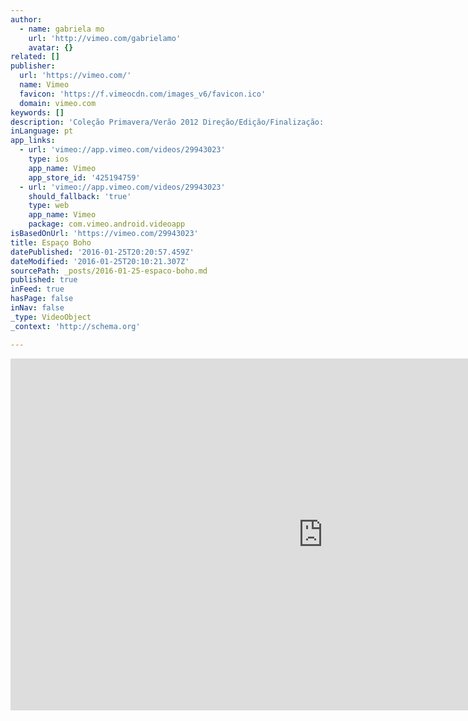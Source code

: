 ```yaml
---
author:
  - name: gabriela mo
    url: 'http://vimeo.com/gabrielamo'
    avatar: {}
related: []
publisher:
  url: 'https://vimeo.com/'
  name: Vimeo
  favicon: 'https://f.vimeocdn.com/images_v6/favicon.ico'
  domain: vimeo.com
keywords: []
description: 'Coleção Primavera/Verão 2012 Direção/Edição/Finalização: Gabriela Mo Produção: Ana Kanarzveski, Juliana Gerbase, Patrícia Bimbi Make e Cabelo: Paula Pasquali Modelo: Mariah de Godoy Pinheiro Trilha: Taken By Trees - Lost and Found Mais em www.espacoboho.com.br'
inLanguage: pt
app_links:
  - url: 'vimeo://app.vimeo.com/videos/29943023'
    type: ios
    app_name: Vimeo
    app_store_id: '425194759'
  - url: 'vimeo://app.vimeo.com/videos/29943023'
    should_fallback: 'true'
    type: web
    app_name: Vimeo
    package: com.vimeo.android.videoapp
isBasedOnUrl: 'https://vimeo.com/29943023'
title: Espaço Boho
datePublished: '2016-01-25T20:20:57.459Z'
dateModified: '2016-01-25T20:10:21.307Z'
sourcePath: _posts/2016-01-25-espaco-boho.md
published: true
inFeed: true
hasPage: false
inNav: false
_type: VideoObject
_context: 'http://schema.org'

---
```

<iframe src="https://cdn.embedly.com/widgets/media.html?src=https%3A%2F%2Fplayer.vimeo.com%2Fvideo%2F29943023&amp;url=https%3A%2F%2Fvimeo.com%2F29943023&amp;image=http%3A%2F%2Fi.vimeocdn.com%2Fvideo%2F223943694_1280.jpg&amp;key=b7d04c9b404c499eba89ee7072e1c4f7&amp;type=text%2Fhtml&amp;schema=vimeo" width="1000" height="563" scrolling="no" frameborder="0" allowfullscreen="allowfullscreen" style=""></iframe>